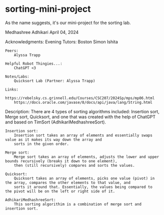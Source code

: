 # sorting-mini-project
As the name suggests, it's our mini-project for the sorting lab.

Medhashree Adhikari
April 04, 2024

Acknowledgments:
    Evening Tutors:
        Boston
        Simon
        Ishita

    Peers:
        Alyssa Trapp
        
    Helpful Robot Thingies...:
        ChatGPT <3

    Notes/Labs:
        Quicksort Lab (Partner: Alyssa Trapp)
    
    Links:
        https://rebelsky.cs.grinnell.edu/Courses/CSC207/2024Sp/mps/mp06.html
        https://docs.oracle.com/javase/8/docs/api/java/lang/String.html

Description:
    There are 4 types of sorting algorithms included: Insertion sort, Merge sort, Quicksort, 
    and one that was created with the help of ChatGPT and based on TimSort (AdhikariMedhashreeSort).

    Insertion sort:
        Insertion sort takes an array of elements and essentially swaps value as it makes its way down the array and
        sorts in the given order.

    Merge sort:
        Merge sort takes an array of elements, adjusts the lower and upper bounds recursively (breaks it down to one element),
        then (still recursively) compares and sorts the values.

    Quicksort:
        Quicksort takes an array of elements, picks one value (pivot) in the array, compares the other elements to that value, and
        sorts it around that. Essentially, the values being compared to the pivot will be on the left or right side of it.

    AdhikariMedhashreeSort:
        This sorting algorithim is a combination of merge sort and insertion sort.